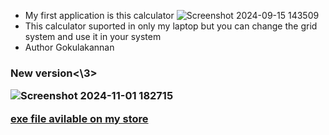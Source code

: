 - My first application is this calculator
![Screenshot 2024-09-15 143509](https://github.com/user-attachments/assets/cd4769de-ded6-4778-8a64-6056b937f5f4)
- This calculator suported in only my laptop but you can change the grid system and use it in your system  
- Author
Gokulakannan

<h3>New version<\3>

![Screenshot 2024-11-01 182715](https://github.com/user-attachments/assets/5ffc33dc-d01c-4477-bd7d-12dd3d3f0b8c)


<a href="https://gk-codes-store.neocities.org/" target=_blank>exe file avilable on my store</a>
